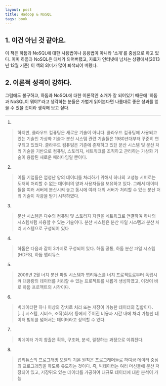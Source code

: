 ```yaml
---
layout: post
title: Hadoop & NoSQL
tags: book
---
```


## 1. 이건 아닌 것 같아요.

이 책은 하둡과 NoSQL에 대한 사용법이나 응용법이 아니라 '소개'를 중심으로 하고 있다. 이미 하둡과 NoSQL은 대세가 되어버렸고, 자료가 인터넷에 넘치는 상황에서(2013년 12월 기준) 이 책의 의미가 많이 퇴색되어 버렸다. 

## 2. 이론적 성격이 강하다.

그럼에도 불구하고, 하둡과 NoSQL에 대한 이론적인 소개가 잘 되어있기 때문에 '하둡과 NoSQL이 뭐야?'라고 생각하는 분들은 가볍게 읽어본다면 나름대로 좋은 성과를 얻을 수 있을 것이라 생각해 보고 싶다.

- - -

1. 
> 하지만, 클라우드 컴퓨팅은 새로운 기술이 아니다. 클라우드 컴퓨팅에 사용되고 있는 기술인 가상화 기술과 분산 시스템 관련 기술들은 1980년대부터 꾸준히 연구되고 있었다. 클라우드 컴퓨팅은 기존에 존재하고 있던 분산 시스템 및 분산 처리 기술을 기반으로 컴퓨팅, 스토리지, 네트워크를 조직하고 관리하는 가상화 기술이 융합된 새로운 패러다임일 뿐이다.

2. 
> 이들 기업들은 엄청난 양의 데이터를 처리하기 위해서 하나의 고성능 서버로는 도저히 처리할 수 없는 데이터의 양과 사용자들을 보유하고 있다. 그래서 데이터들을 여러 서버에 분산시켜 놓고 동시에 여러 대의 서버가 처리할 수 있는 분산 처리 기술이 각광을 받기 시작하였다.

3. 
> 분산 시스템은 다수의 컴퓨팅 및 스토리지 자원을 네트워크로 연결하여 하나의 시스템처럼 사용할 수 있는 기술이다. 분산 시스템은 분산 파일 시스템과 분산 처리 시스템으로 구성되어 있다

4. 
> 하둡은 다음과 같이 3가지로 구성되어 있다. 하둡 공통, 하둡 분산 파일 시스템(HDFS), 하둡 맵리듀스

5. 
> 2006년 2월 너치 분산 파일 시스템과 맵리듀스를 너치 프로젝트로부터 독립시켜 대용량의 데이터를 처리할 수 있는 프로젝트를 새롭게 생성하였고, 이것이 바로 하둡 프로젝트의 시작이다.

6. 
> 빅데이터란 하나 이상의 장치로 처리 또는 저장이 가능한 데이터의 집합이다. [...] 시스템, 서비스, 조직(회사) 등에서 주어진 비용과 시간 내에 처리 가능한 데이터 범위를 넘어서는 데이터라고 정의할 수 있다.

7. 
> 빅데이터 가치 창출은 획득, 구조화, 분석, 결정하는 과정으로 이뤄진다.

8. 
> 맵리듀스의 프로그래밍 모델의 기본 원칙은 프로그래머들로 하여금 데이터 중심의 프로그래밍을 하도록 유도하는 것이다. 즉, 빅데이터는 여러 머신들에 분산 저장되어 있고, 저장뒤오 있는 데이터를 가공하여 대규모 데이터에 대한 분석이 가능



